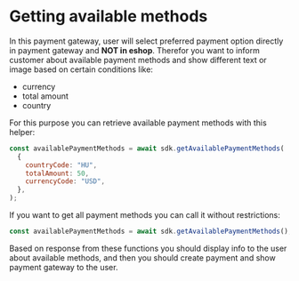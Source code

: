 # Getting available methods

In this payment gateway, user will select preferred payment option directly in payment gateway and **NOT in eshop**.
Therefor you want to inform customer about available payment methods and show different text or image based on certain conditions like:
- currency
- total amount
- country

For this purpose you can retrieve available payment methods with this helper:
```javascript
const availablePaymentMethods = await sdk.getAvailablePaymentMethods(
  {
    countryCode: "HU", 
    totalAmount: 50,
    currencyCode: "USD",
  },
);
```

If you want to get all payment methods you can call it without restrictions:
```javascript
const availablePaymentMethods = await sdk.getAvailablePaymentMethods();
```

Based on response from these functions you should display info to the user about available methods, 
and then you should create payment and show payment gateway to the user.